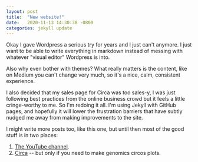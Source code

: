 ```yaml
---
layout: post
title:  "New website!"
date:   2020-11-13 14:30:38 -0800
categories: jekyll update
---
```


Okay I gave Wordpress a serious try for years and I just can't anymore. I just want to be able to write everything in markdown instead of messing with whatever "visual editor" Wordpress is into.

Also why even bother with themes? What really matters is the content, like on Medium you can't change very much, so it's a nice, calm, consistent experience.

I also decided that my sales page for Circa was too sales-y, I was just following best practices from the online business crowd but it feels a little cringe-worthy to me. So I'm redoing it all. I'm using Jekyll with GitHub pages, and hopefully it will lower the frustration barriers that have subtly nudged me away from making improvements to the site.

I might write more posts too, like this one, but until then most of the good stuff is in two places:

1. [The YouTube channel](http://youtube.com/omgenomics).
2. [Circa](/circa/) -- but only if you need to make genomics circos plots.
